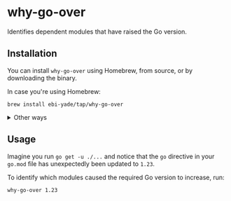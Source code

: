 # why-go-over

Identifies dependent modules that have raised the Go version.

## Installation

You can install `why-go-over` using Homebrew, from source, or by downloading the binary.

In case you're using Homebrew:

```shell
brew install ebi-yade/tap/why-go-over
```

<details>

<summary>Other ways</summary>

### From Source

```shell
go install github.com/ebi-yade/why-go-over@latest
```

### Downloading the Binary

You can download the binary from the [releases page](https://github.com/ebi-yade/why-go-over/releases/),

</details>

## Usage

Imagine you run `go get -u ./...` and notice that the `go` directive in your `go.mod` file has unexpectedly been updated to `1.23`.

To identify which modules caused the required Go version to increase, run:

```shell
why-go-over 1.23
```
